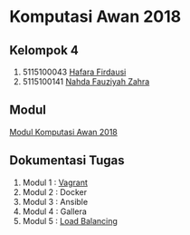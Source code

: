 # Komputasi Awan 2018
## Kelompok 4
1. 5115100043 [Hafara Firdausi](https://github.com/mocatfrio) 
2. 5115100141 [Nahda Fauziyah Zahra](https://github.com/nahdazahra) 

## Modul
[Modul Komputasi Awan 2018](https://github.com/fathoniadi/cloud-2018)

## Dokumentasi Tugas
1. Modul 1 : [Vagrant](https://github.com/nahdazahra/cloud2018/tree/master/Vagrant)
2. Modul 2 : Docker
3. Modul 3 : Ansible
4. Modul 4 : Gallera
5. Modul 5 : [Load Balancing](https://github.com/nahdazahra/cloud2018/tree/master/Nginx)
